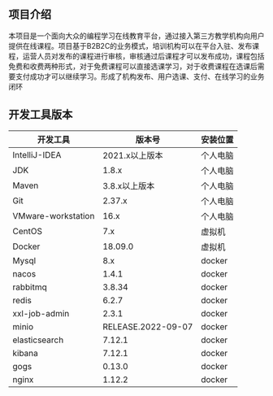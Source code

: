 ## 项目介绍
本项目是一个面向大众的编程学习在线教育平台，通过接入第三方教学机构向用户提供在线课程。项目基于B2B2C的业务模式，培训机构可以在平台入驻、发布课程，运营人员对发布的课程进行审核，审核通过后课程才可以发布成功，课程包括免费和收费两种形式，对于免费课程可以直接选课学习，对于收费课程在选课后需要支付成功才可以继续学习。形成了机构发布、用户选课、支付、在线学习的业务闭环




## 开发工具版本
| **开发工具** | **版本号** | **安装位置** |
| --- | --- | --- |
| IntelliJ-IDEA | 2021.x以上版本 | 个人电脑 |
| JDK | 1.8.x | 个人电脑 |
| Maven | 3.8.x以上版本 | 个人电脑 |
| Git | 2.37.x | 个人电脑 |
| VMware-workstation | 16.x | 个人电脑 |
| CentOS | 7.x | 虚拟机 |
| Docker | 18.09.0 | 虚拟机 |
| Mysql | 8.x | docker |
| nacos | 1.4.1 | docker |
| rabbitmq | 3.8.34 | docker |
| redis | 6.2.7 | docker |
| xxl-job-admin | 2.3.1 | docker |
| minio | RELEASE.2022-09-07 | docker |
| elasticsearch | 7.12.1 | docker |
| kibana | 7.12.1  | docker |
| gogs | 0.13.0 | docker |
| nginx |  1.12.2 | docker |


